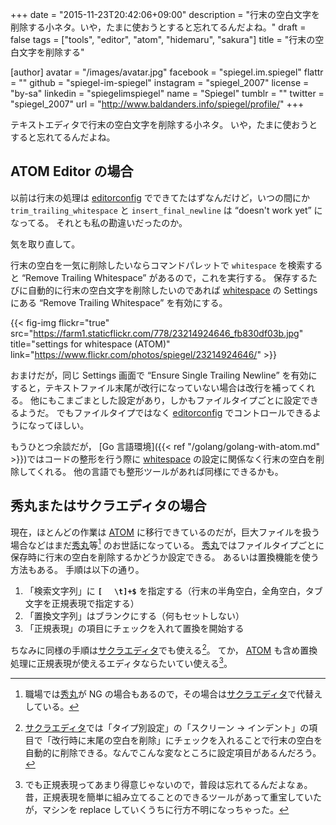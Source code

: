 +++
date = "2015-11-23T20:42:06+09:00"
description = "行末の空白文字を削除する小ネタ。いや，たまに使おうとすると忘れてるんだよね。"
draft = false
tags = ["tools", "editor", "atom", "hidemaru", "sakura"]
title = "行末の空白文字を削除する"

[author]
  avatar = "/images/avatar.jpg"
  facebook = "spiegel.im.spiegel"
  flattr = ""
  github = "spiegel-im-spiegel"
  instagram = "spiegel_2007"
  license = "by-sa"
  linkedin = "spiegelimspiegel"
  name = "Spiegel"
  tumblr = ""
  twitter = "spiegel_2007"
  url = "http://www.baldanders.info/spiegel/profile/"
+++

テキストエディタで行末の空白文字を削除する小ネタ。
いや，たまに使おうとすると忘れてるんだよね。

## ATOM Editor の場合

以前は行末の処理は [editorconfig] でできてたはずなんだけど，いつの間にか `trim_trailing_whitespace` と `insert_final_newline` は “doesn't work yet” になってる。
それとも私の勘違いだったのか。

気を取り直して。

行末の空白を一気に削除したいならコマンドパレットで `whitespace` を検索すると “Remove Trailing Whitespace” があるので，これを実行する。
保存するたびに自動的に行末の空白文字を削除したいのであれば [whitespace] の Settings にある “Remove Trailing Whitespace” を有効にする。

{{< fig-img flickr="true" src="https://farm1.staticflickr.com/778/23214924646_fb830df03b.jpg" title="settings for whitespace (ATOM)" link="https://www.flickr.com/photos/spiegel/23214924646/" >}}

おまけだが，同じ Settings 画面で “Ensure Single Trailing Newline” を有効にすると，テキストファイル末尾が改行になっていない場合は改行を補ってくれる。
他にもこまごまとした設定があり，しかもファイルタイプごとに設定できるようだ。
でもファイルタイプではなく [editorconfig] でコントロールできるようになってほしい。

もうひとつ余談だが， [Go 言語環境]({{< ref "/golang/golang-with-atom.md" >}})ではコードの整形を行う際に [whitespace] の設定に関係なく行末の空白を削除してくれる。
他の言語でも整形ツールがあれば同様にできるかも。

## 秀丸またはサクラエディタの場合

現在，ほとんどの作業は [ATOM] に移行できているのだが，巨大ファイルを扱う場合などはまだ[秀丸]等[^a] のお世話になっている。
[秀丸]ではファイルタイプごとに保存時に行末の空白を削除するかどうか設定できる。
あるいは置換機能を使う方法もある。
手順は以下の通り。

[^a]: 職場では[秀丸]が NG の場合もあるので，その場合は[サクラエディタ]で代替えしている。

1. 「検索文字列」に **`[ 　\t]+$`** を指定する（行末の半角空白，全角空白，タブ文字を正規表現で指定する）
1. 「置換文字列」はブランクにする（何もセットしない）
1. 「正規表現」の項目にチェックを入れて置換を開始する

ちなみに同様の手順は[サクラエディタ]でも使える[^b]。
てか， [ATOM] も含め置換処理に正規表現が使えるエディタならたいてい使える[^c]。

[^b]: [サクラエディタ]では「タイプ別設定」の「スクリーン → インデント」の項目で「改行時に末尾の空白を削除」にチェックを入れることで行末の空白を自動的に削除できる。なんでこんな変なところに設定項目があるんだろう。
[^c]: でも正規表現ってあまり得意じゃないので，普段は忘れてるんだよなぁ。昔，正規表現を簡単に組み立てることのできるツールがあって重宝していたが，マシンを replace していくうちに行方不明になっちゃった。

[ATOM]: https://atom.io/ "Atom"
[editorconfig]: https://atom.io/packages/editorconfig "editorconfig"
[whitespace]: https://atom.io/packages/whitespace "whitespace"
[go-plus]: https://atom.io/packages/go-plus "go-plus"
[秀丸]: http://hide.maruo.co.jp/software/hidemaru.html "秀まるおのホームページ(サイトー企画)－秀丸エディタ"
[サクラエディタ]: http://sakura-editor.sourceforge.net/ "サクラエディタ"

